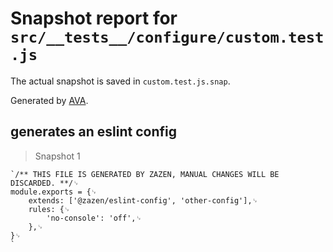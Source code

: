 # Snapshot report for `src/__tests__/configure/custom.test.js`

The actual snapshot is saved in `custom.test.js.snap`.

Generated by [AVA](https://avajs.dev).

## generates an eslint config

> Snapshot 1

    `/** THIS FILE IS GENERATED BY ZAZEN, MANUAL CHANGES WILL BE DISCARDED. **/␊
    module.exports = {␊
    	extends: ['@zazen/eslint-config', 'other-config'],␊
    	rules: {␊
    		'no-console': 'off',␊
    	},␊
    }␊
    `
